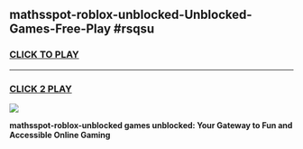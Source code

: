 
## mathsspot-roblox-unblocked-Unblocked-Games-Free-Play #rsqsu
<h3>
<a href="https://us.freeplayer.one?title=mathsspot-roblox-unblocked&ref=9M">CLICK TO PLAY</a></h3>
<hr>

<h3>
<a href="https://us.freeplayer.one?title=mathsspot-roblox-unblocked&ref=9M">CLICK 2 PLAY</a>
  
</h3>

<a href="https://us.freeplayer.one?title=mathsspot-roblox-unblocked&ref=9M"><img src="https://clearcache.store/games.png"></a>


**mathsspot-roblox-unblocked games unblocked: Your Gateway to Fun and Accessible Online Gaming**
